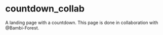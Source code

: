 # countdown_collab
A landing page with a countdown. This page is done in collaboration with @Bambi-Forest.
